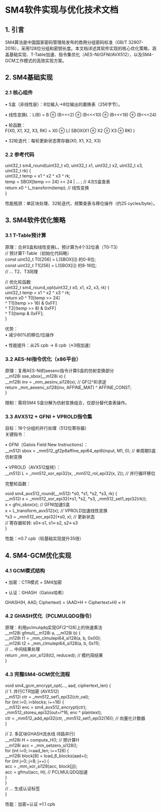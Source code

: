 ﻿# SM4软件实现与优化技术文档

## 1. 引言

SM4算法是中国国家密码管理局发布的商用分组密码标准（GB/T 32907-2016），采用128位分组和密钥长度。本文档详述其软件实现的核心优化策略，涵盖基础实现、T-Table加速、指令集优化（AES-NI/GFNI/AVX512），以及SM4-GCM工作模式的高效实现方案。  

## 2. SM4基础实现

### 2.1 核心组件

• S盒（非线性层）：8位输入→8位输出的置换表（256字节）。  

• 线性变换L：L(B) = B ⊕ (B<<<2) ⊕ (B<<<10) ⊕ (B<<<18) ⊕ (B<<<24)  

• 轮函数：  
  F(X0, X1, X2, X3, RK) = X0 ⊕ L( SBOX(X1 ⊕ X2 ⊕ X3 ⊕ RK) )  
    
• 32轮迭代：每轮更新状态寄存器(X0, X1, X2, X3)  

### 2.2 参考代码

uint32_t sm4_round(uint32_t x0, uint32_t x1, uint32_t x2, uint32_t x3, uint32_t rk) {  
    uint32_t temp = x1 ^ x2 ^ x3 ^ rk;  
    temp = SBOX[temp >> 24] << 24 | ... ; // 4次S盒查表  
    return x0 ^ L_transform(temp); // 线性变换  
}  
  
性能瓶颈：单区块处理、32轮迭代、频繁查表与移位操作（约25 cycles/byte）。  

## 3. SM4软件优化策略

### 3.1 T-Table预计算

原理：合并S盒和线性变换L，预计算为4个32位表（T0-T3）  
// 预计算T-Table（初始化代码略）  
const uint32_t T0[256] = L(SBOX[i]) 的0-8位;  
const uint32_t T1[256] = L(SBOX[i]) 的8-16位;  
// ... T2、T3同理  

// 优化轮函数  
uint32_t sm4_round_opt(uint32_t x0, x1, x2, x3, rk) {  
    uint32_t temp = x1 ^ x2 ^ x3 ^ rk;  
    return x0 ^ T0[temp >> 24]   
               ^ T1[(temp >> 16) & 0xFF]  
               ^ T2[(temp >> 8) & 0xFF]  
               ^ T3[temp & 0xFF];  
}  
  
优势：  
• 减少80%的移位/位操作  

• 性能提升：从25 cpb → 8 cpb（≈3倍加速）  

### 3.2 AES-NI指令优化（x86平台）

原理：复用AES-NI的aesenc指令计算S盒的仿射变换部分  
__m128i sse_sbox(__m128i x) {  
    __m128i inv = _mm_aesinv_si128(x); // GF(2^8)求逆  
    return _mm_aesenc_si128(inv, AFFINE_MAT) ^ AFFINE_CONST;  
}  
  
限制：需将SM4 S盒分解为仿射变换组合，仅部分替代查表操作。  

### 3.3 AVX512 + GFNI + VPROLD指令集

目标：16个分组的并行处理（512位寄存器）  
关键指令：

• GFNI（Galois Field New Instructions）：  
  __m512i sbox = _mm512_gf2p8affine_epi64_epi8(input, M1, 0); // 单周期S盒仿射变换  
    
• VPROLD（AVX512旋转）：  
  __m512i L = _mm512_xor_epi32(x, _mm512_rol_epi32(x, 2)); // 并行循环移位  
    

完整轮函数：

void sm4_avx512_round(__m512i *s0, *s1, *s2, *s3, rk) {  
    __m512i x = _mm512_xor_epi32(*s1, *s2, *s3, _mm512_set1_epi32(rk));  
    x = gfni_sbox(x);                  // GFNI加速S盒  
    x = L_transform_avx512(x);          // VPROLD加速线性变换  
    *s3 = _mm512_xor_epi32(*s0, x);    // 更新状态  
    // 寄存器轮转: s0←s1, s1←s2, s2←s3  
}  
  
性能：≈0.7 cpb（较基础实现提升35倍）  

## 4. SM4-GCM优化实现

### 4.1 GCM模式结构

• 加密：CTR模式 + SM4加密  

• 认证：GHASH（Galois哈希）  
  
  GHASH(H, AAD, Ciphertext) = (AAD×H + Ciphertext×H) × H  
    

### 4.2 GHASH优化（PCLMULQDQ指令）

原理：利用pclmulqdq实现GF(2^128)上的快速乘法  
__m128i gfmul(__m128i a, __m128i b) {  
    __m128i t1 = _mm_clmulepi64_si128(a, b, 0x00);  
    __m128i t2 = _mm_clmulepi64_si128(a, b, 0x11);  
    // ... 中间结果处理  
    return _mm_xor_si128(t2, reduced); // 模约简结果  
}  
  

### 4.3 完整SM4-GCM优化流程

void sm4_gcm_encrypt_opt(..., aad, ciphertext_len) {  
    // 1. 并行CTR加密 (AVX512)  
    __m512i ctr = _mm512_set1_epi32(ctr_val);  
    for (int i=0; i<blocks; i+=16) {  
        __m512i enc = sm4_avx512_encrypt(ctr);  
        _mm512_storeu_epi32(out+i*16, enc ^ plaintext);  
        ctr = _mm512_add_epi32(ctr, _mm512_set1_epi32(16)); // 向量化计数器  
    }  

  // 2. 多区块GHASH流水线 (8路并行)  
    __m128i H = compute_H();           // 预计算H  
    __m128i acc = _mm_setzero_si128();  
    for (int i=0; i<aad_len; i+=128) {  
        __m128i block[8] = load_8_blocks(aad+i);  
        for (int j=0; j<8; j++) {  
            acc = _mm_xor_si128(acc, block[j]);  
            acc = gfmul(acc, H);       // PCLMULQDQ加速  
        }  
    }  
    // ... 生成认证标签  
}  
  
性能：加密+认证 ≈1.1 cpb  

  
